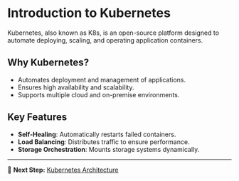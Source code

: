 # Introduction to Kubernetes

Kubernetes, also known as K8s, is an open-source platform designed to automate deploying, scaling, and operating application containers.

## Why Kubernetes?
- Automates deployment and management of applications.
- Ensures high availability and scalability.
- Supports multiple cloud and on-premise environments.

## Key Features
- **Self-Healing**: Automatically restarts failed containers.
- **Load Balancing**: Distributes traffic to ensure performance.
- **Storage Orchestration**: Mounts storage systems dynamically.

---

📝 **Next Step:** [Kubernetes Architecture](02-kubernetes-architecture.md)